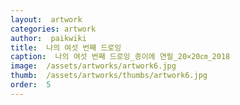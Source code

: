 ```yaml
---
layout:  artwork
categories: artwork
author:  paikwiki
title:  나의 여섯 번째 드로잉
caption:  나의 여섯 번째 드로잉_종이에 연필_20×20㎝_2018
image:  /assets/artworks/artwork6.jpg
thumb:  /assets/artworks/thumbs/artwork6.jpg
order:  5
---
```


